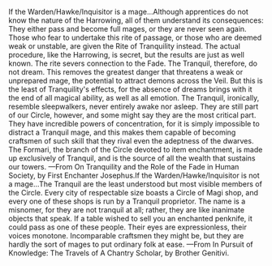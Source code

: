 If the Warden/Hawke/Inquisitor is a mage...Although apprentices do not know the nature of the Harrowing, all of them understand its consequences: They either pass and become full mages, or they are never seen again. Those who fear to undertake this rite of passage, or those who are deemed weak or unstable, are given the Rite of Tranquility instead.
The actual procedure, like the Harrowing, is secret, but the results are just as well known. The rite severs connection to the Fade. The Tranquil, therefore, do not dream. This removes the greatest danger that threatens a weak or unprepared mage, the potential to attract demons across the Veil. But this is the least of Tranquility's effects, for the absence of dreams brings with it the end of all magical ability, as well as all emotion.
The Tranquil, ironically, resemble sleepwalkers, never entirely awake nor asleep. They are still part of our Circle, however, and some might say they are the most critical part. They have incredible powers of concentration, for it is simply impossible to distract a Tranquil mage, and this makes them capable of becoming craftsmen of such skill that they rival even the adeptness of the dwarves. The Formari, the branch of the Circle devoted to item enchantment, is made up exclusively of Tranquil, and is the source of all the wealth that sustains our towers.
—From On Tranquility and the Role of the Fade in Human Society, by First Enchanter Josephus.If the Warden/Hawke/Inquisitor is not a mage...The Tranquil are the least understood but most visible members of the Circle. Every city of respectable size boasts a Circle of Magi shop, and every one of these shops is run by a Tranquil proprietor.
The name is a misnomer, for they are not tranquil at all; rather, they are like inanimate objects that speak. If a table wished to sell you an enchanted penknife, it could pass as one of these people. Their eyes are expressionless, their voices monotone. Incomparable craftsmen they might be, but they are hardly the sort of mages to put ordinary folk at ease.
—From In Pursuit of Knowledge: The Travels of A Chantry Scholar, by Brother Genitivi.